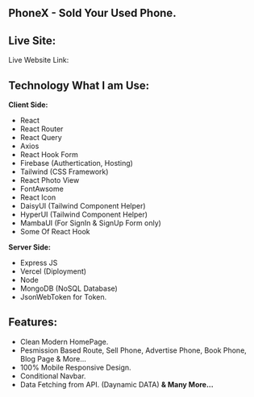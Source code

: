 ## PhoneX - Sold Your Used Phone.

## Live Site:

Live Website Link:

## Technology What I am Use:

**Client Side:**

- React
- React Router
- React Query
- Axios
- React Hook Form
- Firebase (Authertication, Hosting)
- Tailwind (CSS Framework)
- React Photo View
- FontAwsome
- React Icon
- DaisyUI (Tailwind Component Helper)
- HyperUI (Tailwind Component Helper)
- MambaUI (For SignIn & SignUp Form only)
- Some Of React Hook

**Server Side:**

- Express JS
- Vercel (Diployment)
- Node
- MongoDB (NoSQL Database)
- JsonWebToken for Token.

## Features:

- Clean Modern HomePage.
- Pesmission Based Route, Sell Phone, Advertise Phone, Book Phone, Blog Page & More...
- 100% Mobile Responsive Design.
- Conditional Navbar.
- Data Fetching from API. (Daynamic DATA)
  **& Many More...**
